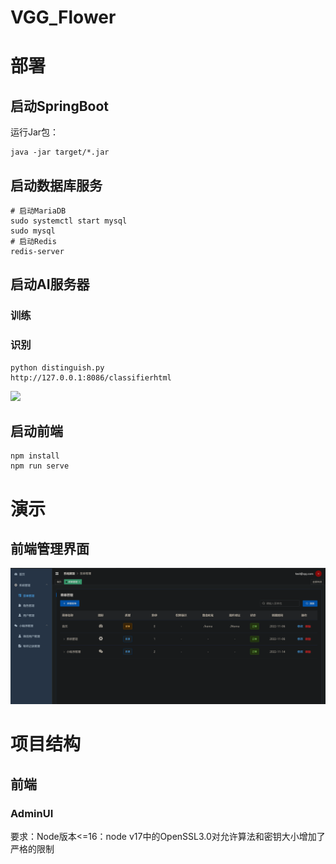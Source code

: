 # VGG_Flower

# 部署

## 启动SpringBoot

运行Jar包：

```shell
java -jar target/*.jar
```

## 启动数据库服务

```shell
# 启动MariaDB
sudo systemctl start mysql
sudo mysql 
# 启动Redis
redis-server
```

## 启动AI服务器

### 训练

### 识别

```shell
python distinguish.py
http://127.0.0.1:8086/classifierhtml
```
![](./resources/images/AI-识别.png)
## 启动前端

```shell
npm install
npm run serve
```

# 演示



## 前端管理界面

![](./.resources/images/前端-主界面.png)

# 项目结构

## 前端

### AdminUI

要求：Node版本<=16：node v17中的OpenSSL3.0对允许算法和密钥大小增加了严格的限制
